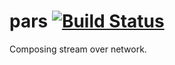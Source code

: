 # pars [![Build Status](https://travis-ci.com/tz70s/pars.svg?token=q2MTgdyCTSXkarGyJWZp&branch=master)](https://travis-ci.com/tz70s/pars)
Composing stream over network.

